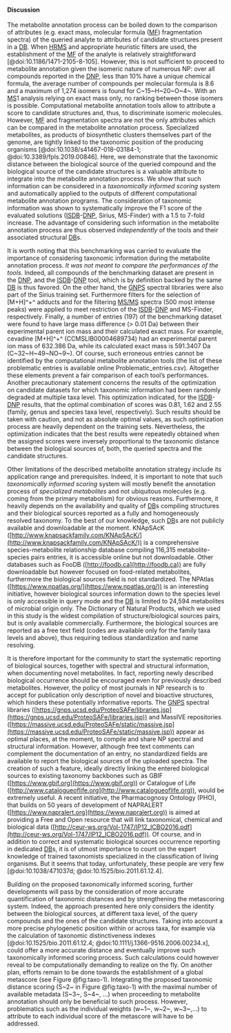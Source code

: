 #### Discussion

The metabolite annotation process can be boiled down to the comparison of attributes (e.g. exact mass, molecular formula ([MF](#mf)) fragmentation spectra) of the queried analyte to attributes of candidate structures present in a [DB](#db).
When [HRMS](#hrms) and appropriate heuristic filters are used, the establishment of the [MF](#mf) of the analyte is relatively straightforward [@doi:10.1186/1471-2105-8-105].
However, this is not sufficient to proceed to metabolite annotation given the isomeric nature of numerous NP: over all compounds reported in the [DNP](#dnp), less than 10% have a unique chemical formula, the average number of compounds per molecular formula is 8.6 and a maximum of 1,274 isomers is found for C~15~H~20~O~4~.
With an [MS](#ms)1 analysis relying on exact mass only, no ranking between those isomers is possible.
Computational metabolite annotation tools allow to attribute a score to candidate structures and, thus, to discriminate isomeric molecules.
However, [MF](#mf) and fragmentation spectra are not the only attributes which can be compared in the metabolite annotation process.
Specialized metabolites, as products of biosynthetic clusters themselves part of the genome, are tightly linked to the taxonomic position of the producing organisms [@doi:10.1038/s41467-018-03184-1; @doi:10.3389/fpls.2019.00846].
Here, we demonstrate that the taxonomic distance between the biological source of the queried compound and the biological source of the candidate structures is a valuable attribute to integrate into the metabolite annotation process.
We show that such information can be considered in a *taxonomically informed scoring* system and automatically applied to the outputs of different computational metabolite annotation programs.
The consideration of taxonomic information was shown to systematically improve the F1 score of the evaluated solutions ([ISDB](#isdb)-[DNP](#dnp), Sirius, MS-Finder) with a 1.5 to 7-fold increase.
The advantage of considering such information in the metabolite annotation process are thus observed *independently* of the tools and their associated structural [DB](#db)s.

It is worth noting that this benchmarking was carried to evaluate the importance of considering taxonomic information during the metabolite annotation process.
*It was not meant to compare the performances of the tools*.
Indeed, all compounds of the benchmarking dataset are present in the [DNP](#dnp), and the [ISDB](#isdb)-[DNP](#dnp) tool, which is by definition backed by the same [DB](#db) is thus favored.
On the other hand, the [GNPS](#gnps) spectral libraries were also part of the Sirius training set.
Furthermore filters for the selection of [M+H]^+^ adducts and for the filtering [MS/MS](#msms) spectra (500 most intense peaks) were applied to meet restriction of the [ISDB](#isdb)-[DNP](#dnp) and MS-Finder, respectively.
Finally, a number of entries (197) of the benchmarking dataset were found to have large mass difference (> 0.01 Da) between their experimental parent ion mass and their calculated exact mass. For example, cevadine [M+H]^+^ (CCMSLIB00004689734) had an experimental parent ion mass of 632.386 Da, while its calculated exact mass is 591.3407 Da (C~32~H~49~NO~9~).
Of course, such erroneous entries cannot be identified by the computational metabolite annotation tools (the list of these problematic entries is available online Problematic_entries.csv).
Altogether these elements prevent a fair comparison of each tool’s performances.
Another precautionary statement concerns the results of the optimization on candidate datasets for which taxonomic information had been randomly degraded at multiple taxa level.
This optimization indicated, for the [ISDB](#isdb)-[DNP](#dnp) results, that the optimal combination of scores was 0.81, 1.62 and 2.55 (family, genus and species taxa level, respectively).
Such results should be taken with caution, and not as absolute optimal values, as such optimization process are heavily dependent on the training sets.
Nevertheless, the optimization indicates that the best results were repeatedly obtained when the assigned scores were inversely proportional to the taxonomic distance between the biological sources of, both, the queried spectra and the candidate structures.

Other limitations of the described metabolite annotation strategy include its application range and prerequisites.
Indeed, it is important to note that such *taxonomically informed scoring* system will mostly benefit the annotation process of *specialized metabolites* and not ubiquitous molecules (e.g. coming from the primary metabolism) for obvious reasons.
Furthermore, it heavily depends on the availability and quality of [DB](#db)s compiling structures and their biological sources reported as a fully and homogeneously resolved taxonomy.
To the best of our knowledge, such [DB](#db)s are not publicly available and downloadable at the moment.
KNApSAcK ([http://www.knapsackfamily.com/KNApSAcK/](http://www.knapsackfamily.com/KNApSAcK/)) is a comprehensive species-metabolite relationship database compiling 116,315 metabolite-species pairs entries, it is accessible online but not downloadable.
Other databases such as FooDB ([http://foodb.ca](http://foodb.ca)) are fully downloadable but however focused on food-related metabolites, furthermore the biological sources field is not standardized.
The NPAtlas ([https://www.npatlas.org/](https://www.npatlas.org/)) is an interesting initiative, however biological sources information down to the species level is only accessible in query mode and the [DB](#db) is limited to 24,594 metabolites of microbial origin only.
The Dictionary of Natural Products, which we used in this study is the widest compilation of structure/biological sources pairs, but is only available commercially.
Furthermore, the biological sources are reported as a free text field (codes are available only for the family taxa levels and above), thus requiring tedious standardization and name resolving.

It is therefore important for the community to start the systematic reporting of biological sources, together with spectral and structural information, when documenting novel metabolites.
In fact, reporting newly described biological occurrence should be encouraged even for previously described metabolites.
However, the policy of most journals in NP research is to accept for publication only description of novel and bioactive structures, which hinders these potentially informative reports.
The [GNPS](#gnps) spectral libraries ([https://gnps.ucsd.edu/ProteoSAFe/libraries.jsp](https://gnps.ucsd.edu/ProteoSAFe/libraries.jsp)) and MassIVE repositories ([https://massive.ucsd.edu/ProteoSAFe/static/massive.jsp](https://massive.ucsd.edu/ProteoSAFe/static/massive.jsp)) appear as optimal places, at the moment, to compile and share NP spectral and structural information.
However, although free text comments can complement the documentation of an entry, no standardized fields are available to report the biological sources of the uploaded spectra.
The creation of such a feature, ideally directly linking the entered biological sources to existing taxonomy backbones such as GBIF ([https://www.gbif.org](https://www.gbif.org)) or Catalogue of Life ([http://www.catalogueoflife.org](http://www.catalogueoflife.org)), would be extremely useful.
A recent initiative, the Pharmacognosy Ontology (PHO), that builds on 50 years of development of NAPRALERT ([https://www.napralert.org](https://www.napralert.org)) is aimed at providing a Free and Open resource that will link taxonomical, chemical and biological data ([http://ceur-ws.org/Vol-1747/IP12_ICBO2016.pdf](http://ceur-ws.org/Vol-1747/IP12_ICBO2016.pdf)).
Of course, and in addition to correct and systematic biological sources occurrence reporting in dedicated [DB](#db)s, it is of utmost importance to count on the expert knowledge of trained taxonomists specialized in the classification of living organisms.
But it seems that today, unfortunately, these people are very few [@doi:10.1038/471037d; @doi:10.1525/bio.2011.61.12.4].

Building on the proposed taxonomically informed scoring, further developments will pass by the consideration of more accurate quantification of taxonomic distances and by strengthening the metascoring system.
Indeed, the approach presented here only considers the identity between the biological sources, at different taxa level, of the query compounds and the ones of the candidate structures.
Taking into account a more precise phylogenetic position within or across taxa, for example via the calculation of taxonomic distinctiveness indexes [@doi:10.1525/bio.2011.61.12.4; @doi:10.1111/j.1366-9516.2006.00234.x], could offer a more accurate distance and eventually improve such taxonomically informed scoring process.
Such calculations could however reveal to be computationally demanding to realize on the fly.
On another plan, efforts remain to be done towards the establishment of a global metascore (see Figure @fig:taxo-1).
Integrating the proposed taxonomic distance scoring (S~2~ in Figure @fig:taxo-1) with the maximal number of available metadata (S~3~, S~4~, …) when proceeding to metabolite annotation should only be beneficial to such process.
However, problematics such as the individual weights (w~1~, w~2~, w~3~,…) to attribute to each individual score of the metascore will have to be addressed.
